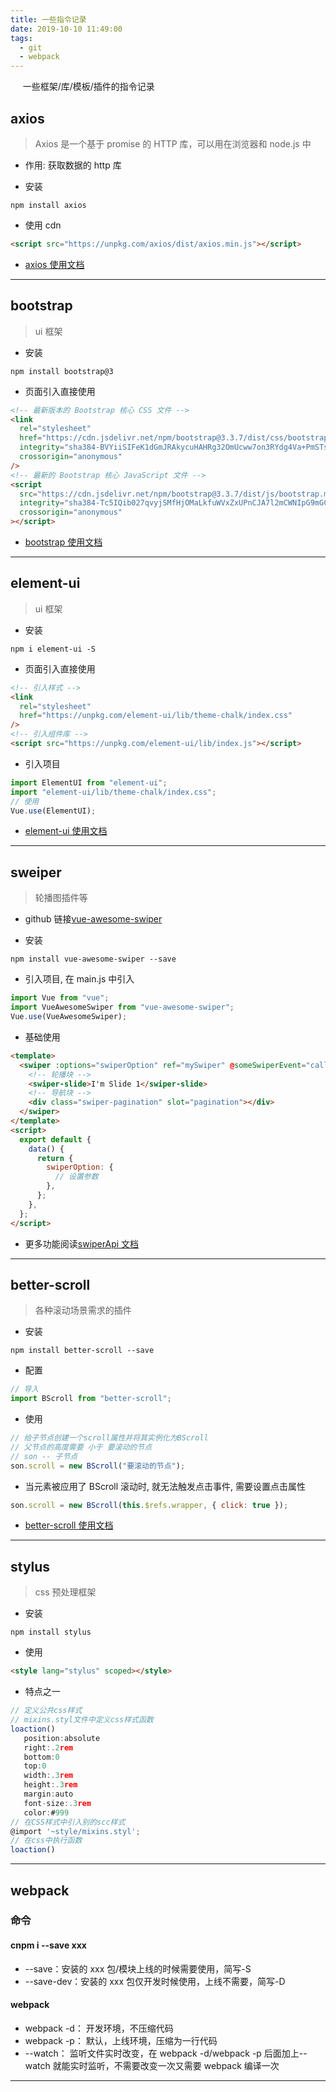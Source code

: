 ```yaml
---
title: 一些指令记录
date: 2019-10-10 11:49:00
tags:
  - git
  - webpack
---
```


<span>
&nbsp;&nbsp;&nbsp;&nbsp;
一些框架/库/模板/插件的指令记录
</span>

<!-- more -->

## axios

> Axios 是一个基于 promise 的 HTTP 库，可以用在浏览器和 node.js 中

- 作用: 获取数据的 http 库

- 安装

```
npm install axios
```

- 使用 cdn

```html
<script src="https://unpkg.com/axios/dist/axios.min.js"></script>
```

- [axios 使用文档](http://www.axios-js.com/zh-cn/docs/)

---

## bootstrap

> ui 框架

- 安装

```
npm install bootstrap@3
```

- 页面引入直接使用

```html
<!-- 最新版本的 Bootstrap 核心 CSS 文件 -->
<link
  rel="stylesheet"
  href="https://cdn.jsdelivr.net/npm/bootstrap@3.3.7/dist/css/bootstrap.min.css"
  integrity="sha384-BVYiiSIFeK1dGmJRAkycuHAHRg32OmUcww7on3RYdg4Va+PmSTsz/K68vbdEjh4u"
  crossorigin="anonymous"
/>
<!-- 最新的 Bootstrap 核心 JavaScript 文件 -->
<script
  src="https://cdn.jsdelivr.net/npm/bootstrap@3.3.7/dist/js/bootstrap.min.js"
  integrity="sha384-Tc5IQib027qvyjSMfHjOMaLkfuWVxZxUPnCJA7l2mCWNIpG9mGCD8wGNIcPD7Txa"
  crossorigin="anonymous"
></script>
```

- [bootstrap 使用文档](https://v3.bootcss.com/css/)

---

## element-ui

> ui 框架

- 安装

```
npm i element-ui -S
```

- 页面引入直接使用

```html
<!-- 引入样式 -->
<link
  rel="stylesheet"
  href="https://unpkg.com/element-ui/lib/theme-chalk/index.css"
/>
<!-- 引入组件库 -->
<script src="https://unpkg.com/element-ui/lib/index.js"></script>
```

- 引入项目

```js
import ElementUI from "element-ui";
import "element-ui/lib/theme-chalk/index.css";
// 使用
Vue.use(ElementUI);
```

- [element-ui 使用文档](http://element-ui.cn/#/zh-CN/component/radio)

---

## sweiper

> 轮播图插件等

- github 链接[vue-awesome-swiper](https://github.com/surmon-china/vue-awesome-swiper)

- 安装

```
npm install vue-awesome-swiper --save
```

- 引入项目, 在 main.js 中引入

```js
import Vue from "vue";
import VueAwesomeSwiper from "vue-awesome-swiper";
Vue.use(VueAwesomeSwiper);
```

- 基础使用

```html
<template>
  <swiper :options="swiperOption" ref="mySwiper" @someSwiperEvent="callback">
    <!-- 轮播块 -->
    <swiper-slide>I'm Slide 1</swiper-slide>
    <!-- 导航块 -->
    <div class="swiper-pagination" slot="pagination"></div>
  </swiper>
</template>
<script>
  export default {
    data() {
      return {
        swiperOption: {
          // 设置参数
        },
      };
    },
  };
</script>
```

- 更多功能阅读[swiperApi 文档](https://www.swiper.com.cn/api/index.html)

---

## better-scroll

> 各种滚动场景需求的插件

- 安装

```
npm install better-scroll --save
```

- 配置

```js
// 导入
import BScroll from "better-scroll";
```

- 使用

```js
// 给子节点创建一个scroll属性并将其实例化为BScroll
// 父节点的高度需要 小于 要滚动的节点
// son -- 子节点
son.scroll = new BScroll("要滚动的节点");
```

- 当元素被应用了 BScroll 滚动时, 就无法触发点击事件, 需要设置点击属性

```js
son.scroll = new BScroll(this.$refs.wrapper, { click: true });
```

- [better-scroll 使用文档](http://ustbhuangyi.github.io/better-scroll/doc/)

---

## stylus

> css 预处理框架

- 安装

```
npm install stylus
```

- 使用

```html
<style lang="stylus" scoped></style>
```

- 特点之一

```js
// 定义公共css样式
// mixins.styl文件中定义css样式函数
loaction()
   position:absolute
   right:.2rem
   bottom:0
   top:0
   width:.3rem
   height:.3rem
   margin:auto
   font-size:.3rem
   color:#999
// 在CSS样式中引入别的scc样式
@import '~style/mixins.styl';
// 在css中执行函数
loaction()
```

---

## webpack

### 命令

#### cnpm i --save xxx

- --save：安装的 xxx 包/模块上线的时候需要使用，简写-S
- --save-dev：安装的 xxx 包仅开发时候使用，上线不需要，简写-D

#### webpack

- webpack -d： 开发环境，不压缩代码
- webpack -p： 默认，上线环境，压缩为一行代码
- --watch： 监听文件实时改变，在 webpack -d/webpack -p 后面加上--watch 就能实时监听，不需要改变一次又需要 webpack 编译一次

---
